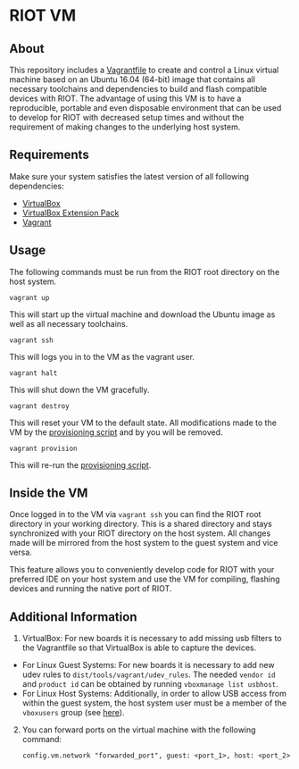 # RIOT VM


## About
This repository includes a [Vagrantfile](https://github.com/RIOT-OS/RIOT/blob/master/Vagrantfile)
to create and control a Linux virtual machine based on an Ubuntu 16.04 (64-bit) image that contains
all necessary toolchains and dependencies to build and flash compatible devices with RIOT.
The advantage of using this VM is to have a reproducible, portable and even disposable environment
that can be used to develop for RIOT with decreased setup times and without the requirement of
making changes to the underlying host system.

## Requirements
Make sure your system satisfies the latest version of all following dependencies:
* [VirtualBox](https://www.virtualbox.org/wiki/Downloads)
* [VirtualBox Extension Pack](https://www.virtualbox.org/wiki/Downloads)
* [Vagrant](https://www.vagrantup.com/downloads.html)

## Usage
The following commands must be run from the RIOT root directory on the host system.

```
vagrant up
```
This will start up the virtual machine and download the Ubuntu image as well as all necessary toolchains.
```
vagrant ssh
```
This will logs you in to the VM as the vagrant user.
```
vagrant halt
```
This will shut down the VM gracefully.
```
vagrant destroy
```
This will reset your VM to the default state. All modifications made to the VM by the
[provisioning script](https://github.com/RIOT-OS/RIOT/tree/master/dist/tools/vagrant/bootstrap.sh)
and by you will be removed.
```
vagrant provision
```
This will re-run the [provisioning script](https://github.com/RIOT-OS/RIOT/tree/master/dist/tools/vagrant/bootstrap.sh).

## Inside the VM
Once logged in to the VM via `vagrant ssh` you can find the RIOT root directory in your
working directory. This is a shared directory and stays synchronized with your RIOT directory
on the host system. All changes made will be mirrored from the host system to the guest system
and vice versa.

This feature allows you to conveniently develop code for RIOT with your preferred IDE on
your host system and use the VM for compiling, flashing devices and running the native port of RIOT.

## Additional Information
1. VirtualBox: For new boards it is necessary to add missing usb filters to the Vagrantfile so that VirtualBox is able to capture the devices.
  * For Linux Guest Systems: For new boards it is necessary to add new udev rules to `dist/tools/vagrant/udev_rules`.
    The needed `vendor id` and `product id` can be obtained by running `vboxmanage list usbhost`.
  * For Linux Host Systems: Additionally, in order to allow USB access from within the guest system, the host system user
    must be a member of the `vboxusers` group (see [here](https://www.virtualbox.org/manual/ch02.html#idm1051)).
2. You can forward ports on the virtual machine with the following command:

   ```
   config.vm.network "forwarded_port", guest: <port_1>, host: <port_2>
   ```
